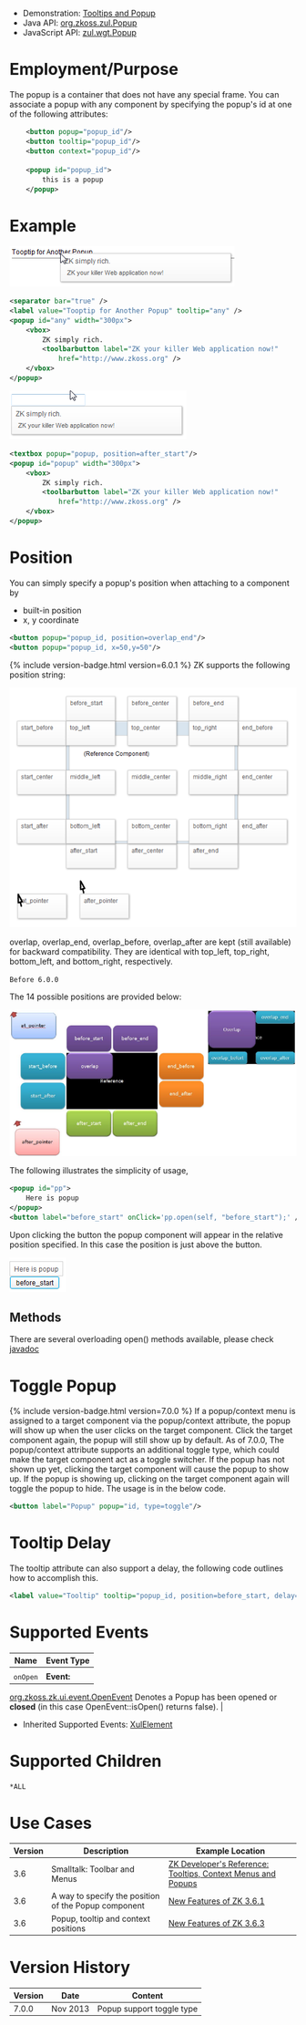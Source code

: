 
- Demonstration: [Tooltips and Popup](http://www.zkoss.org/zkdemo/popup)
- Java API: [org.zkoss.zul.Popup](https://www.zkoss.org/javadoc/latest/zk/org/zkoss/zul/Popup.html)
- JavaScript API: [zul.wgt.Popup](https://www.zkoss.org/javadoc/latest/jsdoc/classes/zul.wgt.Popup.html)


# Employment/Purpose

The popup is a container that does not have any special frame. You can
associate a popup with any component by specifying the popup's id at one
of the following attributes:

```xml
    <button popup="popup_id"/>
    <button tooltip="popup_id"/>
    <button context="popup_id"/>

    <popup id="popup_id">
        this is a popup
    </popup>
```

# Example

![](/zk_component_ref/images/ZKComRef_Popup.PNG)

```xml
<separator bar="true" />
<label value="Tooptip for Another Popup" tooltip="any" />
<popup id="any" width="300px">
    <vbox>
        ZK simply rich.
        <toolbarbutton label="ZK your killer Web application now!"
            href="http://www.zkoss.org" />
    </vbox>
</popup>
```

![](/zk_component_ref/images/ZKComRef_Popup2.PNG)

```xml
<textbox popup="popup, position=after_start"/>
<popup id="popup" width="300px">
    <vbox>
        ZK simply rich.
        <toolbarbutton label="ZK your killer Web application now!"
            href="http://www.zkoss.org" />
    </vbox>
</popup>
```

# Position

You can simply specify a popup's position when attaching to a component
by

- built-in position
- x, y coordinate

```xml
<button popup="popup_id, position=overlap_end"/>
<button popup="popup_id, x=50,y=50"/>
```

{% include version-badge.html version=6.0.1 %} ZK supports the following position
string:

![](/zk_component_ref/images/ZKComRef_Popup_Position_601.png)

overlap, overlap_end, overlap_before, overlap_after are kept (still
available) for backward compatibility. They are identical with top_left,
top_right, bottom_left, and bottom_right, respectively.

`Before 6.0.0`

The 14 possible positions are provided below:

![](/zk_component_ref/images/ZKComRef_Popup_Position.png)

The following illustrates the simplicity of usage,

```xml
<popup id="pp">
    Here is popup
</popup>
<button label="before_start" onClick='pp.open(self, "before_start");' />
```

Upon clicking the button the popup component will appear in the relative
position specified. In this case the position is just above the button.

![](/zk_component_ref/images/ZKComRef_Popup_Beforestart.png)

## Methods

There are several overloading open() methods available, please check
[javadoc](https://www.zkoss.org/javadoc/latest/zk/org/zkoss/zul/Popup.html)

# Toggle Popup

{% include version-badge.html version=7.0.0 %} If a popup/context menu is assigned
to a target component via the popup/context attribute, the popup will
show up when the user clicks on the target component. Click the target
component again, the popup will still show up by default. As of 7.0.0,
The popup/context attribute supports an additional toggle type, which
could make the target component act as a toggle switcher. If the popup
has not shown up yet, clicking the target component will cause the popup
to show up. If the popup is showing up, clicking on the target component
again will toggle the popup to hide. The usage is in the below code.

```xml
<button label="Popup" popup="id, type=toggle"/>
```

# Tooltip Delay

The tooltip attribute can also support a delay, the following code
outlines how to accomplish this.

```xml
<label value="Tooltip" tooltip="popup_id, position=before_start, delay=500"/>
```

# Supported Events

| Name | Event Type |
|---|---|
|  |  |
| `onOpen` | <strong>Event:</strong>
[org.zkoss.zk.ui.event.OpenEvent](https://www.zkoss.org/javadoc/latest/zk/org/zkoss/zk/ui/event/OpenEvent.html) Denotes a Popup has
been opened or <strong>closed</strong> (in this case OpenEvent::isOpen()
returns false). |

- Inherited Supported Events: [ XulElement]({{site.baseurl}}/zk_component_ref/xulelement#Supported_Events)

# Supported Children

`*ALL`

# Use Cases

| Version | Description                                          | Example Location                                                                                                                                                                                 |
|---------|------------------------------------------------------|--------------------------------------------------------------------------------------------------------------------------------------------------------------------------------------------------|
| 3.6     | Smalltalk: Toolbar and Menus                         | [ZK Developer's Reference: Tooltips, Context Menus and Popups]({{site.baseurl}}/zk_dev_ref/ui_patterns/tooltips,_context_menus_and_popups)                                               |
| 3.6     | A way to specify the position of the Popup component | [New Features of ZK 3.6.1](https://www.zkoss.org/wiki/Small_Talks/2009/April/New_Features_of_ZK_3.6.1#A_way_to_specify_the_position_of_the_Popup_component_A_way_to_specify_the_position_of_the_Popup_component) |
| 3.6     | Popup, tooltip and context positions                 | [New Features of ZK 3.6.3](https://www.zkoss.org/wiki/Small_Talks/2009/November/New_Features_of_ZK_3.6.3#Popup.2C_tooltip_and_context_positions_Popup,_tooltip_and_context_positions)                            |

# Version History



| Version | Date     | Content                   |
|---------|----------|---------------------------|
| 7.0.0   | Nov 2013 | Popup support toggle type |


